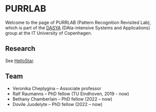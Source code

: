 # PURRLAB
Welcome to the page of PURRLAB (Pattern Recognition Revisited Lab), which is part of the 
[DASYA](https://dasya.itu.dk/) (DAta-intensive Systems and Applications) group at the IT 
University of Copenhagen.

## Research
See [HelloStar](hellostar).

## Team
* Veronika Cheplygina – Associate professor
* Ralf Raumanns – PhD fellow (TU Eindhoven, 2019 - now)
* Bethany Chamberlain – PhD fellow (2022 – now)
* Dovile Juodelyte – PhD fellow (2022 – now)
